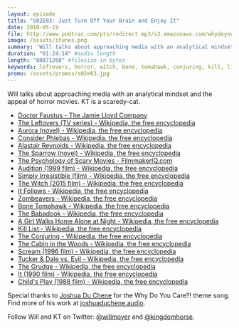 ```yaml
---
layout: episode
title: "S02E03: Just Turn Off Your Brain and Enjoy It"
date: 2016-05-19
file: http://www.podtrac.com/pts/redirect.mp3/s3.amazonaws.com/whydoyoucare.fm/Why+Do+You+Care+-+S02E03.mp3
image: /assets/itunes.png
summary: 'Will talks about approaching media with an analytical mindset and the appeal of horror movies. KT is a scaredy-cat.'
duration: "01:24:14" #audio length
length: "80871260" #filesize in bytes
keywords: leftovers, horror, witch, bone, tomahawk, conjuring, kill, list, cabin, woods, it, follows, 
promo: /assets/promos/s02e03.jpg
---
```


Will talks about approaching media with an analytical mindset and the appeal of horror movies. KT is a scaredy-cat.

<ul>
  <li><a href="http://thejamielloydcompany.com/our-shows/doctor-faustus">Doctor Faustus - The Jamie Lloyd Company</a></li>
  <li><a href="https://en.wikipedia.org/wiki/The_Leftovers_(TV_series)">The Leftovers (TV series) - Wikipedia, the free encyclopedia</a></li>
  <li><a href="https://en.wikipedia.org/wiki/Aurora_(novel)">Aurora (novel) - Wikipedia, the free encyclopedia</a></li>
  <li><a href="https://en.wikipedia.org/wiki/Consider_Phlebas">Consider Phlebas - Wikipedia, the free encyclopedia</a></li>
  <li><a href="https://en.wikipedia.org/wiki/Alastair_Reynolds">Alastair Reynolds - Wikipedia, the free encyclopedia</a></li>
  <li><a href="https://en.wikipedia.org/wiki/The_Sparrow_(novel)">The Sparrow (novel) - Wikipedia, the free encyclopedia</a></li>
  <li><a href="http://filmmakeriq.com/lessons/the-psychology-of-scary-movies/">The Psychology of Scary Movies - FilmmakerIQ.com</a></li>
  <li><a href="https://en.wikipedia.org/wiki/Audition_(1999_film)">Audition (1999 film) - Wikipedia, the free encyclopedia</a></li>
  <li><a href="https://en.wikipedia.org/wiki/Simply_Irresistible_(film)">Simply Irresistible (film) - Wikipedia, the free encyclopedia</a></li>
  <li><a href="https://en.wikipedia.org/wiki/The_Witch_(2015_film)">The Witch (2015 film) - Wikipedia, the free encyclopedia</a></li>
  <li><a href="https://en.wikipedia.org/wiki/It_Follows">It Follows - Wikipedia, the free encyclopedia</a></li>
  <li><a href="https://en.wikipedia.org/wiki/Zombeavers">Zombeavers - Wikipedia, the free encyclopedia</a></li>
  <li><a href="https://en.wikipedia.org/wiki/Bone_Tomahawk">Bone Tomahawk - Wikipedia, the free encyclopedia</a></li>
  <li><a href="https://en.wikipedia.org/wiki/The_Babadook">The Babadook - Wikipedia, the free encyclopedia</a></li>
  <li><a href="https://en.wikipedia.org/wiki/A_Girl_Walks_Home_Alone_at_Night">A Girl Walks Home Alone at Night - Wikipedia, the free encyclopedia</a></li>
  <li><a href="https://en.wikipedia.org/wiki/Kill_List">Kill List - Wikipedia, the free encyclopedia</a></li>
  <li><a href="https://en.wikipedia.org/wiki/The_Conjuring">The Conjuring - Wikipedia, the free encyclopedia</a></li>
  <li><a href="https://en.wikipedia.org/wiki/The_Cabin_in_the_Woods">The Cabin in the Woods - Wikipedia, the free encyclopedia</a></li>
  <li><a href="https://en.wikipedia.org/wiki/Scream_(1996_film)">Scream (1996 film) - Wikipedia, the free encyclopedia</a></li>
  <li><a href="https://en.wikipedia.org/wiki/Tucker_%26_Dale_vs._Evil">Tucker &amp; Dale vs. Evil - Wikipedia, the free encyclopedia</a></li>
  <li><a href="https://en.wikipedia.org/wiki/The_Grudge">The Grudge - Wikipedia, the free encyclopedia</a></li>
  <li><a href="https://en.wikipedia.org/wiki/It_(1990_film)">It (1990 film) - Wikipedia, the free encyclopedia</a></li>
  <li><a href="https://en.wikipedia.org/wiki/Child%27s_Play_(1988_film)">Child's Play (1988 film) - Wikipedia, the free encyclopedia</a></li>
</ul>

Special thanks to [Joshua Du Chene](http://joshuaduchene.audio) for the Why Do You Care?! theme song. Find more of his work at [joshuaduchene.audio](http://joshuaduchene.audio).

Follow Will and KT on Twitter: [@willmoyer](https://twitter.com/willmoyer) and [@kingdomhorse](https://twitter.com/kingdomhorse).